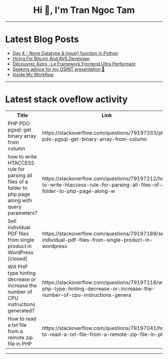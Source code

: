 <h1 align="center">Hi 👋, I'm Tran Ngoc Tam</h1>

---

# Latest Blog Posts 
<!-- BLOG-POST-LIST:START -->
- [Day 4 - None Datatype &amp; input&lpar;&rpar; function in Python](https://dev.to/lakshmi_prithanadesan_32/day-4-none-datatype-input-function-in-python-36pf)
- [Hiring For Bitcoin And AVS Developer](https://dev.to/web3hires/hiring-for-bitcoin-and-avs-developer-3emo)
- [Découvrez Astro : Le Framework Frontend Ultra Performant](https://dev.to/guillaumesere/decouvrez-astro-le-framework-frontend-ultra-performant-24ep)
- [Seeking advice for my OSINT presentation 🚀](https://dev.to/perisicnikola37/seeking-advice-for-my-osint-presentation-1g19)
- [Inside My Workflow](https://dev.to/crusty0gphr/inside-my-workflow-2b04)
<!-- BLOG-POST-LIST:END -->

---

# Latest stack oveflow activity
<table>
  <tr><th>Title</th><th>Link</th></tr>
  <!-- STACKOVERFLOW:START --><tr><td>PHP PDO pgsql: get binary array from column</td><td>https://stackoverflow.com/questions/79197333/php-pdo-pgsql-get-binary-array-from-column</td></tr><tr><td>how to write HTACCESS rule for parsing all files of a folder to php page along with query parameters?</td><td>https://stackoverflow.com/questions/79197212/how-to-write-htaccess-rule-for-parsing-all-files-of-a-folder-to-php-page-along-w</td></tr><tr><td>Sell individual PDF files from single product in WordPress [closed]</td><td>https://stackoverflow.com/questions/79197189/sell-individual-pdf-files-from-single-product-in-wordpress</td></tr><tr><td>Will PHP type hinting decrease or increase the number of CPU instructions generated?</td><td>https://stackoverflow.com/questions/79197118/will-php-type-hinting-decrease-or-increase-the-number-of-cpu-instructions-genera</td></tr><tr><td>How to read a txt file from a remote zip file in PHP</td><td>https://stackoverflow.com/questions/79197041/how-to-read-a-txt-file-from-a-remote-zip-file-in-php</td></tr><!-- STACKOVERFLOW:END -->
</table>

---


